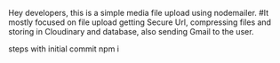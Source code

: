 Hey developers, this is a simple media file upload using nodemailer. 
 
# It mostly focused on file upload getting Secure Url, compressing files and storing in Cloudinary and database, also sending Gmail to the user.

steps with initial commit npm i
